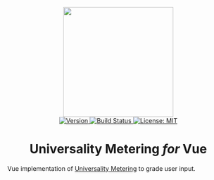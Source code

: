 <p align="center">
    <img src="https://raw.githubusercontent.com/plurid/universality-metering-react/master/about/docs/identity/universality-metering-logo.png" width="250px">
    <br />
    <a target="_blank" href="https://www.npmjs.com/package/universality-metering-vue">
        <img src="https://img.shields.io/npm/v/universality-metering-vue.svg?logo=npm&colorB=1380C3&style=for-the-badge" alt="Version">
    </a>
    <a target="_blank" href="https://travis-ci.org/plurid/universality-metering-vue">
        <img src="https://img.shields.io/travis/plurid/universality-metering-vue.svg?logo=travis&colorB=1380C3&style=for-the-badge" alt="Build Status">
    </a>
    <a target="_blank" href="https://github.com/plurid/universality-metering-vue/blob/master/LICENSE">
        <img src="https://img.shields.io/badge/license-MIT-blue.svg?colorB=1380C3&style=for-the-badge" alt="License: MIT">
    </a>
</p>



<h1 align="center">
    Universality Metering <i>for</i> Vue
</h1>


Vue implementation of [Universality Metering](https://github.com/plurid/universality-metering-html) to grade user input.
